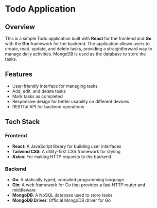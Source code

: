 # Todo Application

## Overview

This is a simple Todo application built with **React** for the frontend and **Go** with the **Gin** framework for the backend. The application allows users to create, read, update, and delete tasks, providing a straightforward way to manage daily activities. MongoDB is used as the database to store the tasks.

## Features

- User-friendly interface for managing tasks
- Add, edit, and delete tasks
- Mark tasks as completed
- Responsive design for better usability on different devices
- RESTful API for backend operations

## Tech Stack

### Frontend

- **React**: A JavaScript library for building user interfaces
- **Tailwind CSS**: A utility-first CSS framework for styling
- **Axios**: For making HTTP requests to the backend

### Backend

- **Go**: A statically typed, compiled programming language
- **Gin**: A web framework for Go that provides a fast HTTP router and middleware
- **MongoDB**: A NoSQL database used to store tasks
- **MongoDB Driver**: Official MongoDB driver for Go
